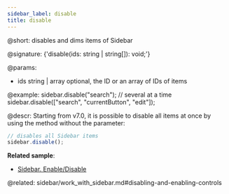 ```yaml
---
sidebar_label: disable
title: disable
---          
```


@short: disables and dims items of Sidebar

@signature: {'disable(ids: string | string[]): void;'}

@params:
- ids 		string | array	 	optional, the ID or an array of IDs of items

@example:
sidebar.disable("search");
// several at a time
sidebar.disable(["search", "currentButton", "edit"]);



@descr:
Starting from v7.0, it is possible to disable all items at once by using the method without the parameter:

~~~js
// disables all Sidebar items
sidebar.disable();
~~~



**Related sample**:
- [Sidebar. Enable/Disable](https://snippet.dhtmlx.com/ea9fywne)



@related: sidebar/work_with_sidebar.md#disabling-and-enabling-controls
